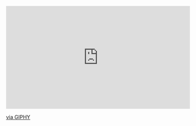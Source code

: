 <div style="width:100%;height:0;padding-bottom:56%;position:relative;"><iframe src="https://giphy.com/embed/1GEATImIxEXVR79Dhk" width="100%" height="100%" style="position:absolute" frameBorder="0" class="giphy-embed" allowFullScreen></iframe></div><p><a href="https://giphy.com/gifs/salesforce-bear-computer-work-from-home-1GEATImIxEXVR79Dhk">via GIPHY</a></p>
